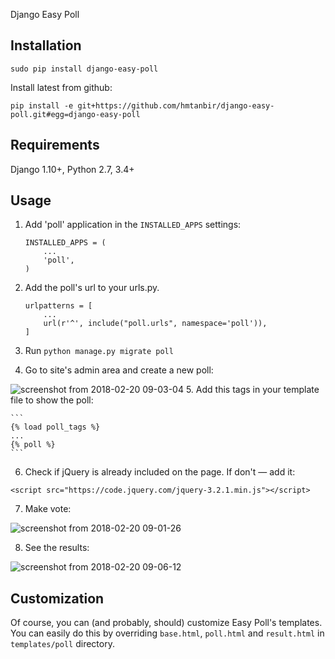 Django Easy Poll

Installation
------------

```
sudo pip install django-easy-poll
```

Install latest from github:
```
pip install -e git+https://github.com/hmtanbir/django-easy-poll.git#egg=django-easy-poll
```

Requirements
------------
Django 1.10+, Python 2.7, 3.4+

Usage
-----

1. Add 'poll' application in the ``INSTALLED_APPS`` settings:

    ```
    INSTALLED_APPS = (
        ...
        'poll',
    )
    ```

2. Add the poll's url to your urls.py.

    ```
    urlpatterns = [
        ...        
        url(r'^', include("poll.urls", namespace='poll')),
    ]
    ```

3. Run ```python manage.py migrate poll```

4. Go to site's admin area and create a new poll:

![screenshot from 2018-02-20 09-03-04](https://user-images.githubusercontent.com/14236200/36405922-851ae0a8-161d-11e8-8151-cda995757b53.png)
5. Add this tags in your template file to show the poll:

    ```
    {% load poll_tags %}
    ...
    {% poll %}
    ```

6. Check if jQuery is already included on the page. If don't — add it:
```
<script src="https://code.jquery.com/jquery-3.2.1.min.js"></script>
```


7. Make vote:

![screenshot from 2018-02-20 09-01-26](https://user-images.githubusercontent.com/14236200/36405904-5cac302c-161d-11e8-8217-4a0919edf7f3.png)

8. See the results:

![screenshot from 2018-02-20 09-06-12](https://user-images.githubusercontent.com/14236200/36405923-854cf7f0-161d-11e8-90a9-31ef13390423.png)

Customization
-------------

Of course, you can (and probably, should) customize Easy Poll's templates. You can easily do this by overriding `base.html`, `poll.html` and `result.html` in `templates/poll` directory.




